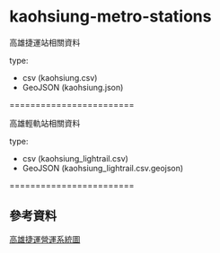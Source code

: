 kaohsiung-metro-stations
========================

高雄捷運站相關資料

type: 
- csv (kaohsiung.csv)
- GeoJSON (kaohsiung.json)


========================

高雄輕軌站相關資料

type: 
- csv (kaohsiung_lightrail.csv)
- GeoJSON (kaohsiung_lightrail.csv.geojson)

========================

## 參考資料
[高雄捷運營運系統圖](https://www.krtc.com.tw/Guide/guide_map)

